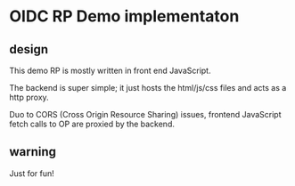 # OIDC RP Demo implementaton

## design 
This demo RP is mostly written in front end JavaScript.

The backend is super simple; it just hosts the html/js/css files and acts as a http proxy.

Duo to CORS (Cross Origin Resource Sharing) issues, frontend JavaScript fetch calls to OP are proxied by 
the backend. 

## warning
Just for fun!
